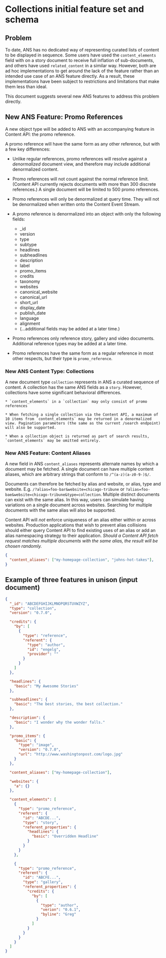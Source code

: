 # Collections initial feature set and schema

## Problem

To date, ANS has no dedicated way of representing curated lists of content to be displayed in sequence.  Some users have used the `content_elements` field with on a story document to receive full inflation of sub-documents, and others have used `related_content` in a similar way.  However, both are ad hoc implementations to get around the lack of the feature rather than an intended use case of an ANS feature directly.  As a result, these implementations have been subject to restrictions and limitations that make them less than ideal.

This document suggests several new ANS features to address this problem directly.

## New ANS Feature: Promo References

A new object type will be added to ANS with an accompanying feature in Content API: the promo reference.

A promo reference will have the same form as any other reference, but with a few key differences:
 * Unlike regular references, promo references will resolve against a *denormalized* document view, and therefore may include additional denormalized content.

 * Promo references will not count against the normal reference limit. (Content API currently rejects documents with more than 300 discrete references.) A single document will be limited to 500 promo references.

 * Promo references will only be denormalized at query time. They will not be denormalized when written onto the Content Event Stream.

 * A promo reference is denormalized into an object with only the following fields:
   * _id
   * version
   * type
   * subtype
   * headlines
   * subheadlines
   * description
   * label
   * promo_items
   * credits
   * taxonomy
   * websites
   * canonical_website
   * canonical_url
   * short_url
   * display_date
   * publish_date
   * language
   * alignment
   * (...additional fields may be added at a later time.)

 * Promo references only reference story, gallery and video documents.  Additional reference types may be added at a later time.

 * Promo references have the same form as a regular reference in most other respects, but their type is `promo_reference`.


### New ANS Content Type: Collections

A new document type `collection` represents in ANS a curated sequence of content. A collection has the same ANS fields as a `story`. However, collections have some significant behavioral differences.

    * `content_elements` in a `collection` may only consist of promo references

    * When fetching a single collection via the Content API, a maximum of 10 items from `content_elements` may be returned in a denormalized view. Pagination parameters (the same as the current /search endpoint) will also be supported.

    * When a collection object is returned as part of search results, `content_elements` may be omitted entirely.



### New ANS Feature: Content Aliases

A new field in ANS `content_aliases` represents alternate names by which a document may be fetched.  A single document can have multiple content aliases, which are arbitrary strings that conform to `/^(a-z)(a-z0-9-)$/`.

Documents can therefore be fetched  by alias and website, or alias, type and website. E.g. `/?alias=foo-bar&website=chicago-tribune` or `?alias=foo-bae&website=chicago-tribune&type=collection`.  Multiple distinct documents can exist with the same alias.  In this way, users can simulate having variations on a single document across websites. Searching for multiple documents with the same alias will also be supported.

Content API will *not* enforce uniqueness of an alias either within or across websites. Production applications that wish to prevent alias collisions should either query Content API to find existing uses of an alias or add an alias namespacing strategy to their application.  *Should a Content API fetch request matches multiple documents with the same alias, the result will be chosen randomly.*

```json
{
  "content_aliases": ["my-homepage-collection", "johns-hot-takes"],
}
```



## Example of three features in unison (input document)

```json
{
  "_id": "ABCDEFGHIJKLMNOPQRSTUVWZYZ",
  "type": "collection",
  "version": "0.7.0",

  "credits": {
    "by": [
      {
        "type": "reference",
        "referent": {
          "type": "author",
          "id": "engelg",
          "provider": ""
        }
      }
    ]
  },

  "headlines": {
    "basic": "My Awesome Stories"
  },

  "subheadlines": {
    "basic": "The best stories, the best collection."
  },

  "description": {
    "basic": "I wonder why the wonder falls."
  },

  "promo_items": {
    "basic": {
      "type": "image",
      "version": "0.7.0",
      "url": "http://www.washingtonpost.com/logo.jpg"
    }
  },

  "content_aliases": ["my-homepage-collection"],

  "websites": {
    "a": {}
  },

  "content_elements": [
    {
      "type": "promo_reference",
      "referent": {
        "id": "ABCDE...",
        "type": "story",
        "referent_properties": {
          "headlines": {
            "basic": "Overridden Headline"
          }
        }
      }
    },

    {
      "type": "promo_reference",
      "referent": {
        "id": "ABCFE...",
        "type": "gallery",
        "referent_properties": {
          "credits": {
            "by": [
              {
                "type": "author",
                "verion": "0.6.1",
                "byline": "Greg"
              }
            ]
          }
        }
      }
    }
  ]
}
```
